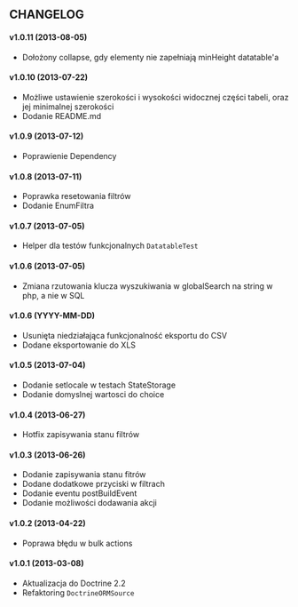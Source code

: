## CHANGELOG ##

#### v1.0.11 (2013-08-05) ####
- Dołożony collapse, gdy elementy nie zapełniają minHeight datatable'a

#### v1.0.10 (2013-07-22) ####
- Możliwe ustawienie szerokości i wysokości widocznej części tabeli, oraz jej minimalnej szerokości
- Dodanie README.md

#### v1.0.9 (2013-07-12) ####
- Poprawienie Dependency

#### v1.0.8 (2013-07-11) ####
- Poprawka resetowania filtrów
- Dodanie EnumFiltra

#### v1.0.7 (2013-07-05) ####
- Helper dla testów funkcjonalnych `DatatableTest`

#### v1.0.6 (2013-07-05) ####
- Zmiana rzutowania klucza wyszukiwania w globalSearch na string w php, a nie w SQL

#### v1.0.6 (YYYY-MM-DD) ####
- Usunięta niedziałająca funkcjonalność eksportu do CSV
- Dodane eksportowanie do XLS

#### v1.0.5 (2013-07-04) ####
- Dodanie setlocale w testach StateStorage
- Dodanie domyslnej wartosci do choice

#### v1.0.4 (2013-06-27) ####
- Hotfix zapisywania stanu filtrów

#### v1.0.3 (2013-06-26) ####
- Dodanie zapisywania stanu fitrów
- Dodane dodatkowe przyciski w filtrach
- Dodanie eventu postBuildEvent
- Dodanie możliwości dodawania akcji

#### v1.0.2 (2013-04-22) ####
- Poprawa błędu w bulk actions

#### v1.0.1 (2013-03-08) ####
- Aktualizacja do Doctrine 2.2
- Refaktoring `DoctrineORMSource`
